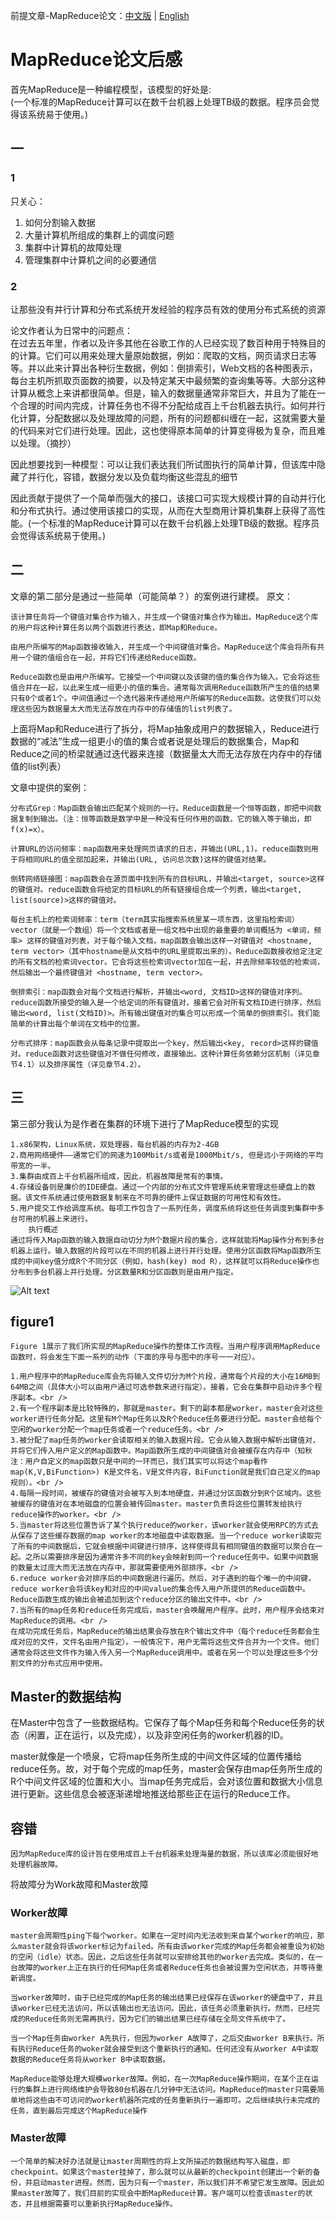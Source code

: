 前提文章-MapReduce论文：[中文版](https://zhuanlan.zhihu.com/p/122571315) |
[English](https://pdos.csail.mit.edu/6.824/papers/mapreduce.pdf)<br />

# MapReduce论文后感
首先MapReduce是一种编程模型，该模型的好处是:<br />(一个标准的MapReduce计算可以在数千台机器上处理TB级的数据。程序员会觉得该系统易于使用。)
## 一
### 1
只关心：
1. 如何分割输入数据<br />
2. 大量计算机所组成的集群上的调度问题<br />
3. 集群中计算机的故障处理<br />
4. 管理集群中计算机之间的必要通信<br />

### 2
让那些没有并行计算和分布式系统开发经验的程序员有效的使用分布式系统的资源<br />

论文作者认为日常中的问题点：<br />
在过去五年里，作者以及许多其他在谷歌工作的人已经实现了数百种用于特殊目的的计算。它们可以用来处理大量原始数据，例如：爬取的文档，网页请求日志等等。并以此来计算出各种衍生数据，例如：倒排索引，Web文档的各种图表示，每台主机所抓取页面数的摘要，以及特定某天中最频繁的查询集等等。大部分这种计算从概念上来讲都很简单。但是，输入的数据量通常非常巨大，并且为了能在一个合理的时间内完成，计算任务也不得不分配给成百上千台机器去执行。如何并行化计算，分配数据以及处理故障的问题，所有的问题都纠缠在一起，这就需要大量的代码来对它们进行处理。因此，这也使得原本简单的计算变得极为复杂，而且难以处理。（摘抄）<br />

因此想要找到一种模型：可以让我们表达我们所试图执行的简单计算，但该库中隐藏了并行化，容错，数据分发以及负载均衡这些混乱的细节<br />

因此贡献于提供了一个简单而强大的接口，该接口可实现大规模计算的自动并行化和分布式执行。通过使用该接口的实现，从而在大型商用计算机集群上获得了高性能。(一个标准的MapReduce计算可以在数千台机器上处理TB级的数据。程序员会觉得该系统易于使用。)<br />

## 二
文章的第二部分是通过一些简单（可能简单？）的案例进行建模。
原文：
```
该计算任务将一个键值对集合作为输入，并生成一个键值对集合作为输出。MapReduce这个库的用户将这种计算任务以两个函数进行表达，即Map和Reduce。

由用户所编写的Map函数接收输入，并生成一个中间键值对集合。MapReduce这个库会将所有共用一个键的值组合在一起，并将它们传递给Reduce函数。

Reduce函数也是由用户所编写。它接受一个中间键以及该键的值的集合作为输入。它会将这些值合并在一起，以此来生成一组更小的值的集合。通常每次调用Reduce函数所产生的值的结果只有0个或者1个。中间值通过一个迭代器来传递给用户所编写的Reduce函数。这使我们可以处理这些因为数据量太大而无法存放在内存中的存储值的list列表了。
```
上面将Map和Reduce进行了拆分，将Map抽象成用户的数据输入，Reduce进行数据的“减法”生成一组更小的值的集合或者说是处理后的数据集合，Map和Reduce之间的桥梁就通过迭代器来连接（数据量太大而无法存放在内存中的存储值的list列表）

文章中提供的案例：
```
分布式Grep：Map函数会输出匹配某个规则的一行。Reduce函数是一个恒等函数，即把中间数据复制到输出。（注：恒等函数是数学中是一种没有任何作用的函数，它的输入等于输出，即f(x)=x）。

计算URL的访问频率：map函数用来处理网页请求的日志，并输出(URL,1)。reduce函数则用于将相同URL的值全部加起来，并输出(URL, 访问总次数)这样的键值对结果。

倒转网络链接图：map函数会在源页面中找到所有的目标URL，并输出<target, source>这样的键值对。reduce函数会将给定的目标URL的所有链接组合成一个列表，输出<target, list(source)>这样的键值对。

每台主机上的检索词频率：term（term其实指搜索系统里某一项东西，这里指检索词）vector（就是一个数组）将一个文档或者是一组文档中出现的最重要的单词概括为 <单词，频率> 这样的键值对列表，对于每个输入文档，map函数会输出这样一对键值对 <hostname, term vector>（其中hostname是从文档中的URL里提取出来的）。Reduce函数接收给定注定的所有文档的检索词vector。它会将这些检索词vector加在一起，并去除频率较低的检索词，然后输出一个最终键值对 <hostname, term vector>。

倒排索引：map函数会对每个文档进行解析，并输出<word, 文档ID>这样的键值对序列。reduce函数所接受的输入是一个给定词的所有键值对，接着它会对所有文档ID进行排序，然后输出<word, list(文档ID)>。所有输出键值对的集合可以形成一个简单的倒排索引。我们能简单的计算出每个单词在文档中的位置。

分布式排序：map函数会从每条记录中提取出一个key，然后输出<key, record>这样的键值对。reduce函数对这些键值对不做任何修改，直接输出。这种计算任务依赖分区机制（详见章节4.1）以及排序属性（详见章节4.2）。
```

## 三
第三部分我认为是作者在集群的环境下进行了MapReduce模型的实现
```
1.x86架构，Linux系统，双处理器，每台机器的内存为2-4GB
2.商用网络硬件——通常它们的网速为100Mbit/s或者是1000Mbit/s, 但是远小于网络的平均带宽的一半。
3.集群由成百上千台机器所组成，因此，机器故障是常有的事情。
4.存储设备则是廉价的IDE硬盘。通过一个内部的分布式文件管理系统来管理这些硬盘上的数据。该文件系统通过使用数据复制来在不可靠的硬件上保证数据的可用性和有效性。
5.用户提交工作给调度系统。每项工作包含了一系列任务，调度系统将这些任务调度到集群中多台可用的机器上来进行。
    执行概述
通过将传入Map函数的输入数据自动切分为M个数据片段的集合，这样就能将Map操作分布到多台机器上运行。输入数据的片段可以在不同的机器上进行并行处理。使用分区函数将Map函数所生成的中间key值分成R个不同分区（例如，hash(key) mod R），这样就可以将Reduce操作也分布到多台机器上并行处理。分区数量R和分区函数则是由用户指定。
```
![Alt text](image.png)

## figure1
```
Figure 1展示了我们所实现的MapReduce操作的整体工作流程。当用户程序调用MapReduce函数时，将会发生下面一系列的动作（下面的序号与图中的序号一一对应）。

1.用户程序中的MapReduce库会先将输入文件切分为M个片段，通常每个片段的大小在16MB到64MB之间（具体大小可以由用户通过可选参数来进行指定）。接着，它会在集群中启动许多个程序副本。<br />
2.有一个程序副本是比较特殊的，那就是master。剩下的副本都是worker，master会对这些worker进行任务分配。这里有M个Map任务以及R个Reduce任务要进行分配。master会给每个空闲的worker分配一个map任务或者一个reduce任务。<br />
3.被分配了map任务的worker会读取相关的输入数据片段。它会从输入数据中解析出键值对，并将它们传入用户定义的Map函数中。Map函数所生成的中间键值对会被缓存在内存中（知秋注：用户自定义的map函数只是中间的一环而已，我们其实可以将这个map看作map(K,V,BiFunction>) K是文件名，V是文件内容，BiFunction就是我们自己定义的map规则）。<br />
4.每隔一段时间，被缓存的键值对会被写入到本地硬盘，并通过分区函数分到R个区域内。这些被缓存的键值对在本地磁盘的位置会被传回master。master负责将这些位置转发给执行reduce操作的worker。<br />
5.当master将这些位置告诉了某个执行reduce的worker，该worker就会使用RPC的方式去从保存了这些缓存数据的map worker的本地磁盘中读取数据。当一个reduce worker读取完了所有的中间数据后，它就会根据中间键进行排序，这样使得具有相同键值的数据可以聚合在一起。之所以需要排序是因为通常许多不同的key会映射到同一个reduce任务中。如果中间数据的数量太过庞大而无法放在内存中，那就需要使用外部排序。<br />
6.reduce worker会对排序后的中间数据进行遍历。然后，对于遇到的每个唯一的中间键，reduce worker会将该key和对应的中间value的集合传入用户所提供的Reduce函数中。Reduce函数生成的输出会被追加到这个reduce分区的输出文件中。<br />
7.当所有的map任务和reduce任务完成后，master会唤醒用户程序。此时，用户程序会结束对MapReduce的调用。<br />
在成功完成任务后，MapReduce的输出结果会存放在R个输出文件中（每个reduce任务都会生成对应的文件，文件名由用户指定）。一般情况下，用户无需将这些文件合并为一个文件。他们通常会将这些文件作为输入传入另一个MapReduce调用中。或者在另一个可以处理这些多个分割文件的分布式应用中使用。
```
## Master的数据结构

在Master中包含了一些数据结构。它保存了每个Map任务和每个Reduce任务的状态（闲置，正在运行，以及完成），以及非空闲任务的worker机器的ID。

master就像是一个喷泉，它将map任务所生成的中间文件区域的位置传播给reduce任务。故，对于每个完成的map任务，master会保存由map任务所生成的R个中间文件区域的位置和大小。当map任务完成后，会对该位置和数据大小信息进行更新。这些信息会被逐渐递增地推送给那些正在运行的Reduce工作。

## 容错

```
因为MapReduce库的设计旨在使用成百上千台机器来处理海量的数据，所以该库必须能很好地处理机器故障。
```
将故障分为Work故障和Master故障
### Worker故障
```
master会周期性ping下每个worker。如果在一定时间内无法收到来自某个worker的响应，那么master就会将该worker标记为failed。所有由该worker完成的Map任务都会被重设为初始的空闲（idle）状态。因此，之后这些任务就可以安排给其他的worker去完成。类似的，在一台故障的worker上正在执行的任何Map任务或者Reduce任务也会被设置为空闲状态，并等待重新调度。

当worker故障时，由于已经完成的Map任务的输出结果已经保存在该worker的硬盘中了，并且该worker已经无法访问，所以该输出也无法访问。因此，该任务必须重新执行。然而，已经完成的Reduce任务则无需再执行，因为它们的输出结果已经存储在全局文件系统中了。

当一个Map任务由worker A先执行，但因为worker A故障了，之后交由worker B来执行。所有执行Reduce任务的woker就会接受到这个重新执行的通知。任何还没有从worker A中读取数据的Reduce任务将从worker B中读取数据。

MapReduce能够处理大规模worker故障。例如，在一次MapReduce操作期间，在某个正在运行的集群上进行网络维护会导致80台机器在几分钟中无法访问。MapReduce的master只需要简单地将这些由不可访问的worker机器所完成的任务重新执行一遍即可。之后继续执行未完成的任务，直到最后完成这个MapReduce操作
```
### Master故障
```
一个简单的解决好办法就是让master周期性的将上文所描述的数据结构写入磁盘，即checkpoint。如果这个master挂掉了，那么就可以从最新的checkpoint创建出一个新的备份，并启动master进程。然而，因为只有一个master，所以我们并不希望它发生故障。因此如果master故障了，我们目前的实现会中断MapReduce计算。客户端可以检查该master的状态，并且根据需要可以重新执行MapReduce操作。
```
